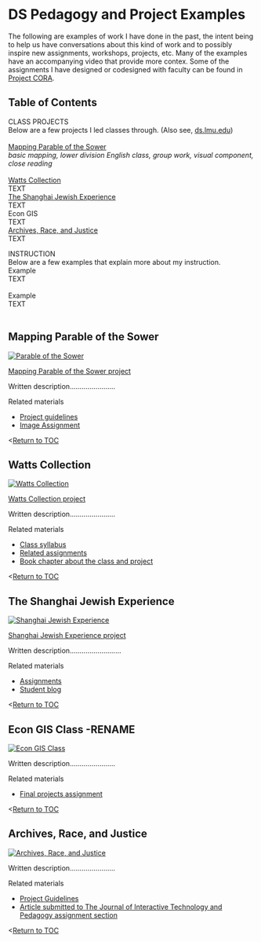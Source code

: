 # DS Pedagogy and Project Examples
The following are examples of work I have done in the past, the intent being to help us have conversations about this kind of work and to possibly inspire new assignments, workshops, projects, etc. Many of the examples have an accompanying video that provide more contex. Some of the assignments I have designed or codesigned with faculty can be found in [Project CORA](https://www.projectcora.org/users/melanie-hubbard).  

## Table of Contents

CLASS PROJECTS<br>
Below are a few projects I led classes through. (Also see, [ds.lmu.edu](https://ds.lmu.edu/))<br><br>
[Mapping Parable of the Sower](#mapping-parable-of-the-sower)<br>_basic mapping, lower division English class, group work, visual component, close reading_<br><br>
[Watts Collection](#watts-collection)<br>
TEXT<br>
[The Shanghai Jewish Experience](#the-shanghai-jewish-experience)<br>
TEXT<br>
Econ GIS<br>
TEXT<br>
[Archives, Race, and Justice](#archives-race-and-justice)<br>
TEXT<br>

INSTRUCTION<br>
Below are a few examples that explain more about my instruction.<br>
Example<br>
TEXT<br><br>
Example<br>
TEXT<br><br>

## Mapping Parable of the Sower

[![Parable of the Sower](http://img.youtube.com/vi/e5y8ZPyR-v8/0.jpg)](http://www.youtube.com/watch?v=e5y8ZPyR-v8 "Knight Lab StoryMap")

[Mapping Parable of the Sower project](https://uploads.knightlab.com/storymapjs/17d4e3ebc9ba6280b11694156ede825d/parable-of-the-sower-section-01-02/index.html)

Written description.......................

Related materials
- [Project guidelines](http://ds.lmu.edu/wp-content/uploads/2018/07/ParableOfTheSowerAssignment.pdf)
- [Image Assignment](http://ds.lmu.edu/wp-content/uploads/2018/07/VisualImageExercise_LMU_ENGL2297.pdf) 

<[Return to TOC](#table-of-contents)

## Watts Collection

[![Watts Collection](http://img.youtube.com/vi/eKFaW0puXWI/0.jpg)](http://www.youtube.com/watch?v=eKFaW0puXWI "Watts Collection")

[Watts Collection project](http://watts.library.lmu.build/)

Written description.......................

Related materials
- [Class syllabus](http://watts.library.lmu.build/cms/files/original/502caf42bce9d0f2a691fc430898f5ac.pdf)
- [Related assignments](http://watts.library.lmu.build/cms/files/original/f271621385be8d50c5d900ce68d31077.pdf)
- [Book chapter about the class and project](https://digitalcommons.lmu.edu/librarian_pubs/93/)

<[Return to TOC](#table-of-contents)

## The Shanghai Jewish Experience

[![Shanghai Jewish Experience](http://img.youtube.com/vi/2t2i3oknjUI/0.jpg)](http://www.youtube.com/watch?v=2t2i3oknjUI "Shanghai Jewish Experience")

[Shanghai Jewish Experience project](https://ds.lmu.edu/shanghai-project/)

Written description..........................

Related materials
- [Assignments](http://dh.lmu.edu/wp-content/uploads/2015/05/LMU_JewishStudies434_ShanghaiProject.pdf )
- [Student blog](http://literatureoftheholoaust2015.tumblr.com/)

<[Return to TOC](#table-of-contents)

## Econ GIS Class -RENAME

[![Econ GIS Class](http://img.youtube.com/vi/paRwqOgDd-o/0.jpg)](http://www.youtube.com/watch?v=paRwqOgDd-o "Econ GIS Class")

Written description.......................

Related materials
- [Final projects assignment](https://drive.google.com/file/d/1caaYYYQl0cdwezbYwpAyjvRVDB5Y4DiK/view?usp=sharing)

<[Return to TOC](#table-of-contents)

## Archives, Race, and Justice

[![Archives, Race, and Justice](http://img.youtube.com/vi/9tGOoccpCOI/0.jpg)](http://www.youtube.com/watch?v=9tGOoccpCOI "Archives, Race, and Justice")

Written description.......................

Related materials
- [Project Guidelines](https://www.projectcora.org/assignment/archives-race-and-justice)
- [Article submitted to The Journal of Interactive Technology and Pedagogy assignment section](https://drive.google.com/file/d/1xHCOy__5uW36XImtgbWu0BosvwNqM84u/view?usp=sharing)


<[Return to TOC](#table-of-contents)
